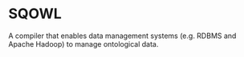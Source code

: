 # SQOWL
A compiler that enables data management systems (e.g. RDBMS and Apache Hadoop) to manage ontological data.
